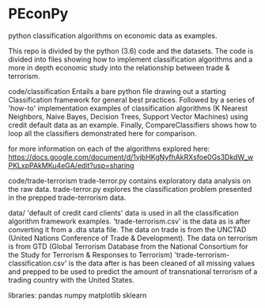 # PEconPy

python classification algorithms on economic data as examples.

This repo is divided by the python (3.6) code and the datasets. The code is divided into files showing how to implement classification algorithms and a more in depth economic study into the relationship between trade & terrorism.


code/classification
Entails a bare python file drawing out a starting Classification framework for general best practices. Followed by a series of 'how-to' implementation examples of classification algorithms (K Nearest Neighbors, Naive Bayes, Decision Trees, Support Vector Machines) using credit default data as an example. Finally, CompareClassifiers shows how to loop all the classifiers demonstrated here for comparison.

for more information on each of the algorithms explored here: https://docs.google.com/document/d/1vjbHKgNyfhAkRXsfoe0Gs3DkdW_wPKLxpPAkMKu4eGA/edit?usp=sharing

code/trade-terrorism
trade-terror.py contains exploratory data analysis on the raw data.
trade-terror.py explores the classification problem presented in the prepped trade-terrorism data.


data/
'default of credit card clients' data is used in all the classification algorithm framework examples.
'trade-terrorism.csv' is the data as is after converting it from a .dta stata file. The data on trade is from the UNCTAD (United Nations Conference of Trade & Development). The data on terrorism is from GTD (Global Terrorism Database from the National Consortium for the Study for Terrorism & Responses to Terrorism)
'trade-terrorism-classification.csv' is the data after is has been cleaned of all missing values and prepped to be used to predict the amount of transnational terrorism of a trading country with the United States.


libraries:
pandas
numpy
matplotlib
sklearn

